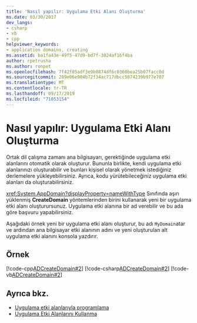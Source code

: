 ```yaml
---
title: 'Nasıl yapılır: Uygulama Etki Alanı Oluşturma'
ms.date: 03/30/2017
dev_langs:
- csharp
- vb
- cpp
helpviewer_keywords:
- application domains, creating
ms.assetid: ba1fa43e-49f5-47d9-bd7f-3024af16f4ba
author: rpetrusha
ms.author: ronpet
ms.openlocfilehash: 7f42f85adf3e9b0874df6c0360bea25b07facc0d
ms.sourcegitcommit: 289e06e904b72f34ac717dbcc5074239b977e707
ms.translationtype: MT
ms.contentlocale: tr-TR
ms.lasthandoff: 09/17/2019
ms.locfileid: "71053154"
---
```

# <a name="how-to-create-an-application-domain"></a>Nasıl yapılır: Uygulama Etki Alanı Oluşturma
Ortak dil çalışma zamanı ana bilgisayarı, gerektiğinde uygulama etki alanlarını otomatik olarak oluşturur. Bununla birlikte, kendi uygulama etki alanlarınızı oluşturabilir ve bunları kişisel olarak yönetmek istediğiniz derlemelere yükleyebilirsiniz. Ayrıca, kodu yürütebileceğiniz uygulama etki alanları da oluşturabilirsiniz.  
  
 <xref:System.AppDomain?displayProperty=nameWithType> Sınıfında aşırı yüklenmiş **CreateDomain** yöntemlerinden birini kullanarak yeni bir uygulama etki alanı oluşturursunuz. Uygulama etki alanına bir ad verebilir ve bu ada göre başvuru yapabilirsiniz.  
  
 Aşağıdaki örnek yeni bir uygulama etki alanı oluşturur, bu adı `MyDomain`atar ve ardından ana bilgisayar etki alanının adını ve yeni oluşturulan alt uygulama etki alanını konsola yazdırır.  
  
## <a name="example"></a>Örnek  
 [!code-cpp[ADCreateDomain#2](../../../samples/snippets/cpp/VS_Snippets_CLR/ADCreateDomain/CPP/source2.cpp#2)]
 [!code-csharp[ADCreateDomain#2](../../../samples/snippets/csharp/VS_Snippets_CLR/ADCreateDomain/CS/source2.cs#2)]
 [!code-vb[ADCreateDomain#2](../../../samples/snippets/visualbasic/VS_Snippets_CLR/ADCreateDomain/VB/source2.vb#2)]  
  
## <a name="see-also"></a>Ayrıca bkz.

- [Uygulama etki alanlarıyla programlama](application-domains.md#programming-with-application-domains)
- [Uygulama Etki Alanlarını Kullanma](use.md)
